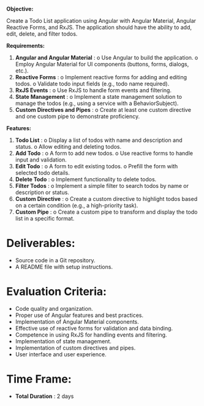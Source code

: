 **Objective:**

Create a Todo List application using Angular with Angular Material, Angular Reactive
Forms, and RxJS. The application should have the ability to add, edit, delete, and filter todos.

**Requirements:**

1. **Angular and Angular Material** :
    o Use Angular to build the application.
    o Employ Angular Material for UI components (buttons, forms, dialogs, etc.).
2. **Reactive Forms** :
    o Implement reactive forms for adding and editing todos.
    o Validate todo input fields (e.g., todo name required).
3. **RxJS Events** :
    o Use RxJS to handle form events and filtering.
4. **State Management** :
    o Implement a state management solution to manage the todos (e.g., using a
       service with a BehaviorSubject).
5. **Custom Directives and Pipes** :
    o Create at least one custom directive and one custom pipe to demonstrate
       proficiency.

**Features:**

1. **Todo List** :
    o Display a list of todos with name and description and status.
    o Allow editing and deleting todos.
2. **Add Todo** :
    o A form to add new todos.
    o Use reactive forms to handle input and validation.
3. **Edit Todo** :
    o A form to edit existing todos.
    o Prefill the form with selected todo details.
4. **Delete Todo** :
    o Implement functionality to delete todos.
5. **Filter Todos** :
    o Implement a simple filter to search todos by name or description or status.
6. **Custom Directive** :
    o Create a custom directive to highlight todos based on a certain condition (e.g.,
       a high-priority task).
7. **Custom Pipe** :
    o Create a custom pipe to transform and display the todo list in a specific
       format.


# Deliverables:

- Source code in a Git repository.
- A README file with setup instructions.

# Evaluation Criteria:

- Code quality and organization.
- Proper use of Angular features and best practices.
- Implementation of Angular Material components.
- Effective use of reactive forms for validation and data binding.
- Competence in using RxJS for handling events and filtering.
- Implementation of state management.
- Implementation of custom directives and pipes.
- User interface and user experience.

# Time Frame:

- **Total Duration** : 2 days


